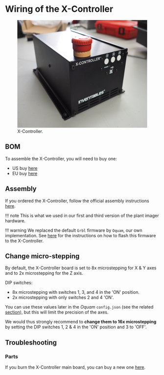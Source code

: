 # Wiring of the X-Controller

<figure>
<img src="../../../assets/images/x_controller.jpg" style="height:350px" />
  <figcaption>X-Controller.</figcaption>
</figure>

## BOM

To assemble the X-Controller, you will need to buy one:

* US buy [here](https://www.inventables.com/technologies/x-carve/choose)
* EU buy [here](https://robosavvy.co.uk/inventables-xcarve-1000mm-in-stock.html)


## Assembly

If you ordered the X-Controller, follow the official assembly instructions [here](https://inventables.gitbook.io/x-carve-assembly/x-controller).

!!! note
    This is what we used in our first and third version of the plant imager hardware.

!!! warning
    We replaced the default `Grbl` firmware by `Oquam`, our own implementation. See [here](flashing_oquam.md) for the instructions on how to flash this firmware to the X-Controller.


## Change micro-stepping
By default, the X-Controller board is set to 8x microstepping for X & Y axes and to 2x microstepping for the Z axis.

DIP switches:
- 8x microstepping with switches 1, 3, and 4 in the 'ON' position.
- 2x microstepping with only switches 2 and 4 'ON'.

You can use these values later in the _Oquam_ `config.json` (see the related [section](registry_setup.md#configure-the-plant-imager-controller)), but this will limit the precision of the axes.

We would thus strongly recommend to **change them to 16x microstepping** by setting the DIP switches 1, 2 & 4 in the 'ON' position and 3 to 'OFF'.


## Troubleshooting

### Parts

If you burn the X-Controller main board, you can buy a new one [here](https://www.inventables.com/technologies/x-controller-main-board).